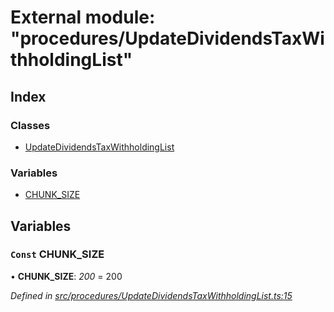 # External module: "procedures/UpdateDividendsTaxWithholdingList"

## Index

### Classes

* [UpdateDividendsTaxWithholdingList](../classes/_procedures_updatedividendstaxwithholdinglist_.updatedividendstaxwithholdinglist.md)

### Variables

* [CHUNK_SIZE](_procedures_updatedividendstaxwithholdinglist_.md#const-chunk_size)

## Variables

### `Const` CHUNK_SIZE

• **CHUNK_SIZE**: *200* = 200

*Defined in [src/procedures/UpdateDividendsTaxWithholdingList.ts:15](https://github.com/PolymathNetwork/polymath-sdk/blob/ade5412/src/procedures/UpdateDividendsTaxWithholdingList.ts#L15)*
